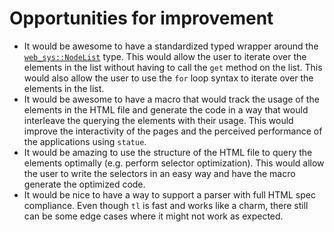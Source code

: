 # Opportunities for improvement

* It would be awesome to have a standardized typed wrapper around the [`web_sys::NodeList`](https://rustwasm.github.io/wasm-bindgen/api/web_sys/struct.NodeList.html) type. This would allow the user to iterate over the elements in the list without having to call the `get` method on the list. This would also allow the user to use the `for` loop syntax to iterate over the elements in the list.
* It would be awesome to have a macro that would track the usage of the elements in the HTML file and generate the code in a way that would interleave the querying the elements with their usage. This would improve the interactivity of the pages and the perceived performance of the applications using `statue`.
* It would be amazing to use the structure of the HTML file to query the elements optimally (e.g. perform selector optimization). This would allow the user to write the selectors in an easy way and have the macro generate the optimized code.
* It would be nice to have a way to support a parser with full HTML spec compliance. Even though `tl` is fast and works like a charm, there still can be some edge cases where it might not work as expected.
